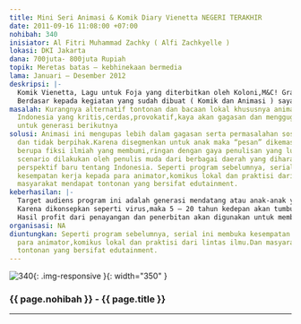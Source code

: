 ```yaml
---
title: Mini Seri Animasi & Komik Diary Vienetta NEGERI TERAKHIR
date: 2011-09-16 11:08:00 +07:00
nohibah: 340
inisiator: Al Fitri Muhammad Zachky ( Alfi Zachkyelle )
lokasi: DKI Jakarta
dana: 700juta- 800juta Rupiah
topik: Meretas batas – kebhinekaan bermedia
lama: Januari – Desember 2012
deskripsi: |-
  Komik Vienetta, Lagu untuk Foja yang diterbitkan oleh Koloni,M&C! Gramedia ini memotret dinamika sosial di kaki Gunung Foja Papua dengan seribu satu permasalahannya. komik ini dikemas dengan bahasa visual yang lugas dan aktual.Melalui karakter Vienetta,seorang siswi smp dan bandnya,komik ini berusaha mengkomunikasikan perbedaan antara “maju” dan “tertinggal”.Tahun 2009,Vienetta kemudian diangkat menjadi serial animasi TV oleh Trans7 sebanyak 13 episode berjudul VATALLA Sang Pelindung. Konsepnya berkembang menjadi tempat menyampaikan gagasan-gagasan baru tentang Indonesia untuk generasi mendatang. Program yang telah tayang pada akhir tahun lalu ternyata mendapat respon positif khususnya untuk segmen tween (usia 9 – 14 tahun ) dengan hasil share cukup baik.
  Berdasar kepada kegiatan yang sudah dibuat ( Komik dan Animasi ) saya melihat media televisi dan buku sangat efektif dan efisien sebagai alat “penyebar” gagasan,saya kemudian mengkonsep sebuah Program lanjutan yang didasari oleh karakter terdahulu bernama VIENETTA. Program berupa mini seri animasi TV berjudul Diary Vienetta NEGERI TERAKHIR sebanyak 9 episode ( 18menit/episode ) yang akan ditayangkan di televisi dan Komik berjudul VIENETTA setebal 150 halaman yang akan diterbitkan oleh penerbit lokal.
masalah: Kurangnya alternatif tontonan dan bacaan lokal khususnya animasi dan komik
  Indonesia yang kritis,cerdas,provokatif,kaya akan gagasan dan menggugah inspirasi
  untuk generasi berikutnya
solusi: Animasi ini mengupas lebih dalam gagasan serta permasalahan sosial yang aktual,objektif
  dan tidak berpihak.Karena disegmenkan untuk anak maka “pesan” dikemas secara “candy”
  berupa fiksi ilmiah yang membumi,ringan dengan gaya penulisan yang lugas.Penulisan
  scenario dilakukan oleh penulis muda dari berbagai daerah yang diharapkan muncul
  perspektif baru tentang Indonesia. Seperti program sebelumnya, serial ini membuka
  kesempatan kerja kepada para animator,komikus lokal dan praktisi dari lintas ilmu.Dan
  masyarakat mendapat tontonan yang bersifat edutainment.
keberhasilan: |-
  Target audiens program ini adalah generasi mendatang atau anak-anak yang saat ini menikmati Ben10,Avatar dsb.Program ini diharapkan menjadi media alternatif yang mampu mengajak anak-anak Indonesia berfikir kritis,cerdas,mandiri,bertanggung jawab dan inovatif yang nantinya akan ikut serta mengelola bangsa ini.Dan juga mampu memahami nilai-nilai “tersembunyi” di dalam kearifan lokal.
  Karena dikonsepkan seperti virus,maka 5 – 20 tahun kedepan akan tumbuh banyak tontonan animasi Indonesia yang kritis,cerdas dan provokatif yang diharapkan bisa menginspirasi generasi berikutnya.Dan program ini akan berkesinambungan secara gagasan untuk generasi satu ke generasi berikutnya.
  Hasil profit dari penayangan dan penerbitan akan digunakan untuk membuat serta mengembangkan program animasi dan komik baru bagi animator dan komikus muda generasi berikutnya serta pengkaderan di dalam jaringan komunitas komik dan animasi Indonesia.
organisasi: NA
diuntungkan: Seperti program sebelumnya, serial ini membuka kesempatan kerja kepada
  para animator,komikus lokal dan praktisi dari lintas ilmu.Dan masyarakat mendapat
  tontonan yang bersifat edutainment.
---
```


![340](/static/img/hibahcmb/340.png){: .img-responsive }{: width="350" }

### {{ page.nohibah }} - {{ page.title }}

---
